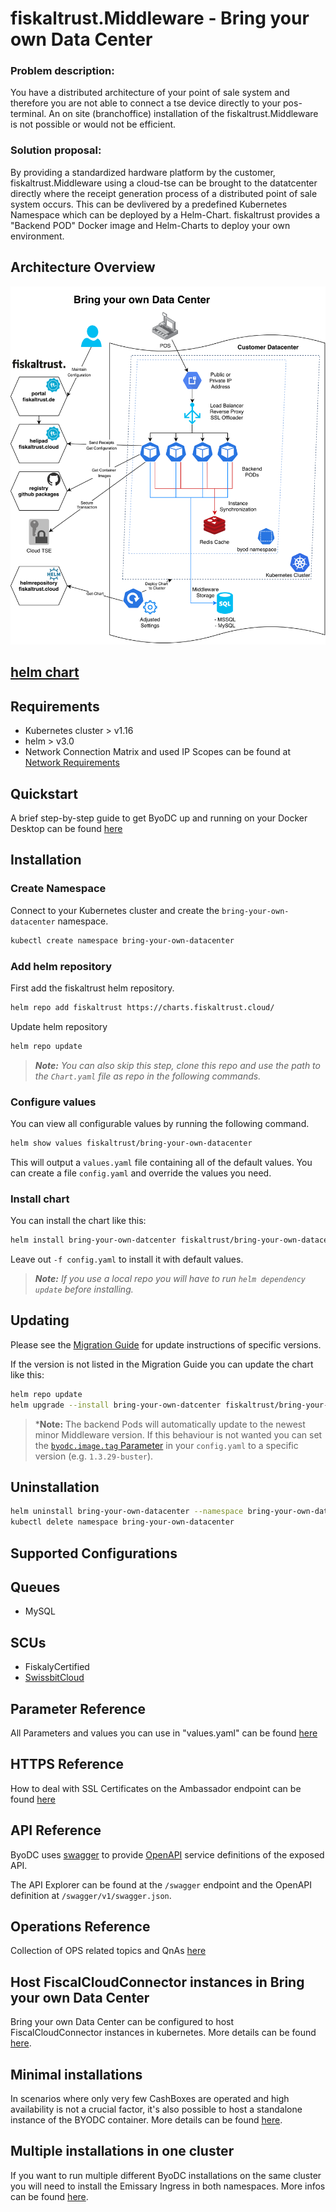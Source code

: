 # fiskaltrust.Middleware - Bring your own Data Center

### Problem description:
You have a distributed architecture of your point of sale system and therefore you are not able to connect a tse device directly to your pos-terminal. An on site (branchoffice) installation of the fiskaltrust.Middleware is not possible or would not be efficient.

### Solution proposal:
By providing a standardized hardware platform by the customer, fiskaltrust.Middleware using a cloud-tse can be brought to the datatcenter directly where the receipt generation process of a distributed point of sale system occurs. This can be devlivered by a predefined Kubernetes Namespace which can be deployed by a Helm-Chart.
fiskaltrust provides a "Backend POD" Docker image and Helm-Charts to deploy your own environment.

## Architecture Overview
![Architecture Overview](images/fiskaltrust-ByoDC-Architecture-Overview.png)

## [helm chart](https://github.com/fiskaltrust/helm-charts/tree/master/bring-your-own-datacenter)

## Requirements

* Kubernetes cluster > v1.16
* helm > v3.0
* Network Connection Matrix and used IP Scopes can be found at [Network Requirements](NetworkRequirements.md)

## Quickstart
A brief step-by-step guide to get ByoDC up and running on your Docker Desktop can be found [here](QuickStart.md) 

## Installation

### Create Namespace

Connect to your Kubernetes cluster and create the `bring-your-own-datacenter` namespace.

```sh
kubectl create namespace bring-your-own-datacenter
```

### Add helm repository

First add the fiskaltrust helm repository.

```sh
helm repo add fiskaltrust https://charts.fiskaltrust.cloud/
```
Update helm repository
```sh
helm repo update
```


> ***Note:** You can also skip this step, clone this repo and use the path to the `Chart.yaml` file as repo in the following commands.*

### Configure values

You can view all configurable values by running the following command.

```sh
helm show values fiskaltrust/bring-your-own-datacenter
```

This will output a `values.yaml` file containing all of the default values. You can create a file `config.yaml` and override the values you need.

### Install chart

You can install the chart like this:

```sh
helm install bring-your-own-datcenter fiskaltrust/bring-your-own-datacenter --namespace bring-your-own-datacenter -f config.yaml
```

Leave out `-f config.yaml` to install it with default values.

> ***Note:** If you use a local repo you will have to run `helm dependency update` before installing.*

## Updating

Please see the [Migration Guide](https://github.com/fiskaltrust/helm-charts/blob/master/bring-your-own-datacenter/MIGRATION.md) for update instructions of specific versions.

If the version is not listed in the Migration Guide you can update the chart like this:

```sh
helm repo update
helm upgrade --install bring-your-own-datcenter fiskaltrust/bring-your-own-datacenter --namespace bring-your-own-datacenter -f config.yaml
```

> ***Note:** The backend Pods will automatically update to the newest minor Middleware version. If this behaviour is not wanted you can set the [`byodc.image.tag` Parameter](./ParameterReference.md#section-byodc) in your `config.yaml` to a specific version (e.g. `1.3.29-buster`).

## Uninstallation

```sh
helm uninstall bring-your-own-datacenter --namespace bring-your-own-datacenter
kubectl delete namespace bring-your-own-datacenter
```

## Supported Configurations

## Queues

* MySQL

## SCUs

* FiskalyCertified
* [SwissbitCloud](#Host-FiscalCloudConnector-instances-in-Bring-your-own-Data-Center)

## Parameter Reference
All Parameters and values you can use in "values.yaml" can be found [here](ParameterReference.md)

## HTTPS Reference
How to deal with SSL Certificates on the Ambassador endpoint can be found [here](HTTPSReference.md)

## API Reference
ByoDC uses [swagger](https://swagger.io/) to provide [OpenAPI](https://github.com/OAI/OpenAPI-Specification/blob/master/versions/3.0.2.md) service definitions of the exposed API.

The API Explorer can be found at the `/swagger` endpoint and the OpenAPI definition at `/swagger/v1/swagger.json`.

## Operations Reference
Collection of OPS related topics and QnAs [here](OperationsReference.md)

## Host FiscalCloudConnector instances in Bring your own Data Center
Bring your own Data Center can be configured to host FiscalCloudConnector instances in kubernetes. More details can be found [here](how-to-fiscal-cloud-connector.md).

## Minimal installations
In scenarios where only very few CashBoxes are operated and high availability is not a crucial factor, it's also possible to host a standalone instance of the BYODC container. More details can be found [here](howto-single-instance.md).

## Multiple installations in one cluster
If you want to run multiple different ByoDC installations on the same cluster you will need to install the Emissary Ingress in both namespaces. More infos can be found [here](how-to-multiple-installations.md).